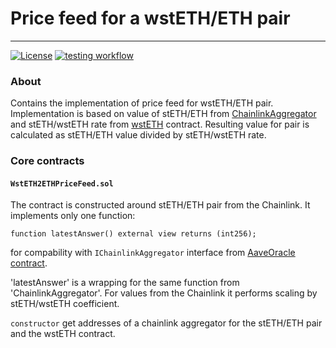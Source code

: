 # Price feed for a wstETH/ETH pair

------------------------------------------------------------

[![License](https://img.shields.io/badge/License-MIT-blue.svg)](LICENSE)
[![testing workflow](https://github.com/lidofinance/wsteth-eth-price-feed/actions/workflows/tests.yaml/badge.svg?branch=main)](https://github.com/lidofinance/wsteth-eth-price-feed/actions/workflows/tests.yaml)

### About

Contains the implementation of price feed for wstETH/ETH pair. 
Implementation is based on value of stETH/ETH from [ChainlinkAggregator](0x86392dC19c0b719886221c78AB11eb8Cf5c52812) and stETH/wstETH rate from [wstETH](0x7f39c581f595b53c5cb19bd0b3f8da6c935e2ca0) contract.
Resulting value for pair is calculated as stETH/ETH value divided by stETH/wstETH rate.

### Core contracts

#### `WstETH2ETHPriceFeed.sol`

The contract is constructed around stETH/ETH pair from the Chainlink. It implements only one function:

```function latestAnswer() external view returns (int256);```

for compability with `IChainlinkAggregator` interface from [AaveOracle contract](0xA50ba011c48153De246E5192C8f9258A2ba79Ca9).

'latestAnswer' is a wrapping for the same function from 'ChainlinkAggregator'. For values from the Chainlink it performs scaling by stETH/wstETH coefficient.

`constructor` get addresses of a chainlink aggregator for the stETH/ETH pair and the wstETH contract.
